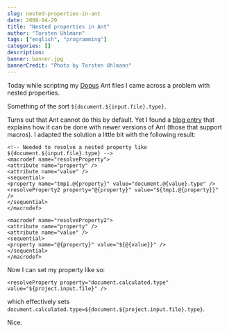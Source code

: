 ```yaml
---
slug: nested-properties-in-ant
date: 2008-04-29
title: "Nested properties in Ant"
author: "Torsten Uhlmann"
tags: ["english", "programming"]
categories: []
description:
banner: banner.jpg
bannerCredit: "Photo by Torsten Uhlmann"
---
```


Today while scripting my [Dopus](http://cms.agynamix.de/downloads/cat_view-2.html) Ant files I came across a problem with nested properties.

Something of the sort `${document.${input.file}.type}`.

Turns out that Ant cannot do this by default. Yet I found a [blog entry](http://blog.joerghoh.de/index.php?/archives/93-Ant-Properties-indirekt-aufloesen.html) that explains how it can be done with newer versions of Ant (those that support macros). I adapted the solution a little bit with the following result:

```
<!-- Needed to resolve a nested property like ${document.${input.file}.type} -->
<macrodef name="resolveProperty">
<attribute name="property" />
<attribute name="value" />
<sequential>
<property name="tmp1.@{property}" value="document.@{value}.type" />
<resolveProperty2 property="@{property}" value="${tmp1.@{property}}" />
</sequential>
</macrodef>

<macrodef name="resolveProperty2">
<attribute name="property" />
<attribute name="value" />
<sequential>
<property name="@{property}" value="${@{value}}" />
</sequential>
</macrodef>
```

Now I can set my property like so:

```
<resolveProperty property="document.calculated.type" value="${project.input.file}" />
```

which effectively sets `document.calculated.type=${document.${project.input.file}.type}`.

Nice.
